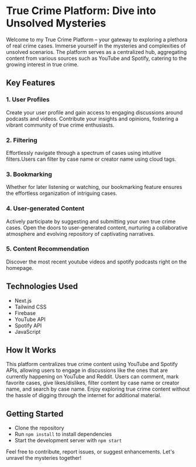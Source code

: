 # True Crime Platform: Dive into Unsolved Mysteries

Welcome to my True Crime Platform – your gateway to exploring a plethora of real crime cases. Immerse yourself in the mysteries and complexities of unsolved scenarios. The platform serves as a centralized hub, aggregating content from various sources such as YouTube and Spotify, catering to the growing interest in true crime.

## Key Features

### 1. User Profiles
Create your user profile and gain access to engaging discussions around podcasts and videos. Contribute your insights and opinions, fostering a vibrant community of true crime enthusiasts.

### 2. Filtering
Effortlessly navigate through a spectrum of cases using intuitive filters.Users can  filter by case name or creator name using cloud tags.

### 3. Bookmarking
Whether for later listening or watching, our bookmarking feature ensures the effortless organization of intriguing cases.

### 4. User-generated Content
Actively participate by suggesting and submitting your own true crime cases. Open the doors to user-generated content, nurturing a collaborative atmosphere and evolving repository of captivating narratives.

### 5. Content Recommendation
Discover the most recent youtube videos and spotify podcasts right on the homepage.

## Technologies Used

- Next.js
- Tailwind CSS
- Firebase
- YouTube API
- Spotify API
- JavaScript

## How It Works

This platform centralizes true crime content using YouTube and Spotify APIs, allowing users to engage in discussions like the ones that are currently happening on YouTube and Reddit. Users can comment, mark favorite cases, give likes/dislikes, filter content by case name or creator name, and search by case name. Enjoy exploring true crime content without the hassle of digging through the internet for additional material.

## Getting Started

- Clone the repository
- Run `npm install` to install dependencies
- Start the development server with `npm start`

Feel free to contribute, report issues, or suggest enhancements. Let's unravel the mysteries together!

